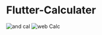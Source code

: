 # Flutter-Calculater


![and cal](https://github.com/shauryagautam/Flutter-Calculater/assets/110488329/52f0cbb4-5fca-4250-a444-57e44f848cbf)
![web Calc](https://github.com/shauryagautam/Flutter-Calculater/assets/110488329/ebfa0070-5b34-46ae-93a0-7eae336424b8)

